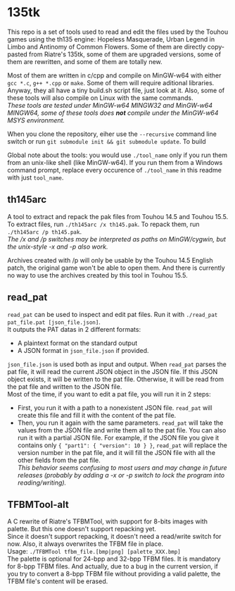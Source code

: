 # 135tk

This repo is a set of tools used to read and edit the files used by the Touhou games using the th135 engine: Hopeless Masquerade, Urban Legend in Limbo and Antinomy of Common Flowers.
Some of them are directly copy-pasted from Riatre's 135tk, some of them are upgraded versions, some of them are rewritten, and some of them are totally new.

Most of them are written in c/cpp and compile on MinGW-w64 with either `gcc *.c`, `g++ *.cpp` or `make`. Some of them will require aditional libraries. Anyway, they all have a tiny build.sh script file, just look at it.
Also, some of these tools will also compile on Linux with the same commands.  
*These tools are tested under MinGW-w64 MINGW32 and MinGW-w64 MINGW64, some of these tools does __not__ compile under the MinGW-w64 MSYS environment.*

When you clone the repository, eiher use the `--recursive` command line switch or run `git submodule init && git submodule update`. To build 


Global note about the tools: you would use `./tool_name` only if you run them from an unix-like shell (like MinGW-w64). If you run them from a Windows command prompt, replace every occurence of `./tool_name` in this readme with just `tool_name`.

## th145arc
A tool to extract and repack the pak files from Touhou 14.5 and Touhou 15.5.  
To extract files, run `./th145arc /x th145.pak`. To repack them, run `./th145arc /p th145.pak`.  
*The /x and /p switches may be interpreted as paths on MinGW/cygwin, but the unix-style -x and -p also work.*

Archives created with /p will only be usable by the Touhou 14.5 English patch, the original game won't be able to open them. And there is currently no way to use the archives created by this tool in Touhou 15.5.

## read_pat
`read_pat` can be used to inspect and edit pat files. Run it with `./read_pat pat_file.pat [json_file.json]`.  
It outputs the PAT datas in 2 different formats:
- A plaintext format on the standard output
- A JSON format in `json_file.json` if provided.

`json_file.json` is used both as input and output. When `read_pat` parses the pat file, it will read the current JSON object in the JSON file. If this JSON object exists, it will be written to the pat file. Otherwise, it will be read from the pat file and written to the JSON file.  
Most of the time, if you want to edit a pat file, you will run it in 2 steps:
- First, you run it with a path to a nonexistent JSON file. `read_pat` will create this file and fill it with the content of the pat file.
- Then, you run it again with the same parameters. `read_pat` will take the values from the JSON file and write them all to the pat file.
You can also run it with a partial JSON file. For example, if the JSON file you give it contains only `{ "part1": { "version": 10 } }`, `read_pat` will replace the version number in the pat file, and it will fill the JSON file with all the other fields from the pat file.  
*This behavior seems confusing to most users and may change in future releases (probably by adding a -x or -p switch to lock the program into reading/writing).*

## TFBMTool-alt
A C rewrite of Riatre's TFBMTool, with support for 8-bits images with palette. But this one doesn't support repacking yet.  
Since it doesn't support repacking, it doesn't need a read/write switch for now. Also, it always overwrites the TFBM file in place.  
Usage: `./TFBMTool tfbm_file.[bmp|png] [palette_XXX.bmp]`  
The palette is optional for 24-bpp and 32-bpp TFBM files. It is mandatory for 8-bpp TFBM files. And actually, due to a bug in the current version, if you try to convert a 8-bpp TFBM file without providing a valid palette, the TFBM file's content will be erased.
